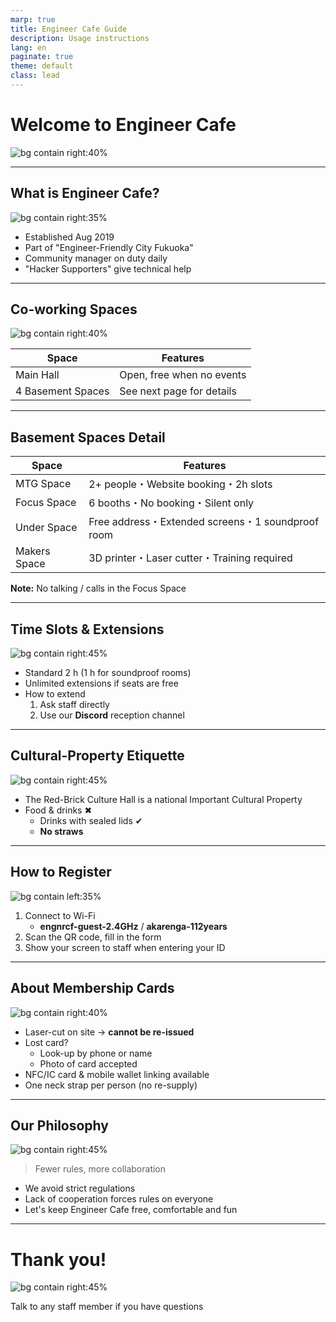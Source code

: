 ```yaml
---
marp: true
title: Engineer Cafe Guide
description: Usage instructions
lang: en
paginate: true
theme: default
class: lead
---
```


# Welcome to Engineer Cafe
![bg contain right:40%](/assets/images/engineercafelogo.png)

<!-- _narration: Welcome everyone to Engineer Cafe, a public space where engineers can learn, connect and grow. This deck explains our facilities and how to use them. -->

---

## What is Engineer Cafe?
![bg contain right:35%](/assets/images/engineerfriendlogo.png)

- Established Aug 2019  
- Part of "Engineer-Friendly City Fukuoka"  
- Community manager on duty daily  
- "Hacker Supporters" give technical help

<!-- _narration: Engineer Cafe was born through cooperation between Fukuoka City and its citizens. Our community manager and volunteer Hacker Supporters assist you every day. -->

---

## Co-working Spaces
![bg contain right:40%](/assets/images/concentratespace.jpg)

| Space            | Features                  |
|------------------|---------------------------|
| Main Hall        | Open, free when no events |
| 4 Basement Spaces| See next page for details |

---

## Basement Spaces Detail

| Space         | Features                           |
|---------------|-----------------------------------|
| MTG Space     | 2+ people・Website booking・2h slots |
| Focus Space   | 6 booths・No booking・Silent only    |
| Under Space   | Free address・Extended screens・1 soundproof room |
| Makers Space  | 3D printer・Laser cutter・Training required |

**Note:** No talking / calls in the Focus Space

<!-- _narration: You can choose from three areas. Remember the Focus Space is a strict quiet zone; tell reception if you need to move seats. -->

---

## Time Slots & Extensions
![bg contain right:45%](/assets/images/discord.jpg)

- Standard 2 h (1 h for soundproof rooms)
- Unlimited extensions if seats are free
- How to extend  
  1. Ask staff directly  
  2. Use our **Discord** reception channel

<!-- _narration: Seats are allotted in two-hour blocks but you may extend as often as you like when space is available. Request extensions early via staff or Discord. -->

---

## Cultural-Property Etiquette
![bg contain right:45%](/assets/images/notalloweat.png)

- The Red-Brick Culture Hall is a national Important Cultural Property
- Food & drinks ✖  
  - Drinks with sealed lids ✔  
  - **No straws**

<!-- _narration: Because the hall is a protected cultural asset, food is prohibited. Sealed drinks are the only exception—and straws are still not allowed. -->

---

## How to Register
![bg contain left:35%](/assets/images/engineercafewifi.png)

1. Connect to Wi-Fi  
   - **engnrcf-guest-2.4GHz** / **akarenga-112years**  
2. Scan the QR code, fill in the form  
3. Show your screen to staff when entering your ID

<!-- _narration: Start by connecting to our guest Wi-Fi, then register via the QR code. Please enter the membership ID together with staff to avoid mistakes. -->

---

## About Membership Cards
![bg contain right:40%](/assets/images/membershipcards.jpg)

- Laser-cut on site → **cannot be re-issued**  
- Lost card?  
  - Look-up by phone or name  
  - Photo of card accepted  
- NFC/IC card & mobile wallet linking available  
- One neck strap per person (no re-supply)

---

## Our Philosophy
![bg contain right:45%](/assets/images/welcomeoerson.png)

> Fewer rules, more collaboration

- We avoid strict regulations  
- Lack of cooperation forces rules on everyone  
- Let's keep Engineer Cafe free, comfortable and fun

<!-- _narration: We strive to minimise formal rules. With mutual respect, we can keep the café flexible and welcoming for all. -->

---

# Thank you!
![bg contain right:45%](/assets/images/regsterform.png)

Talk to any staff member if you have questions

<!-- _narration: That concludes the guide. Feel free to reach out to our team any time. -->